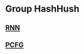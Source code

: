 # Group HashHush
## [RNN](https://github.com/ECS153/final-project-hash-hush/tree/master/src/rnn)
## [PCFG](https://github.com/ECS153/final-project-hash-hush/tree/master/src/pcfg)
